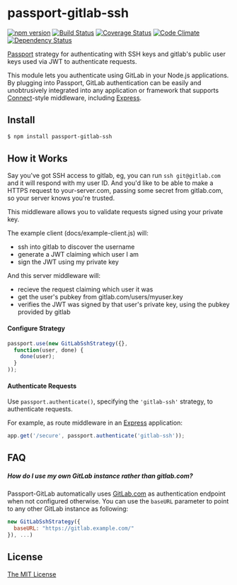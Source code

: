 # passport-gitlab-ssh

[![npm version](https://badge.fury.io/js/passport-gitlab-ssh.svg)](http://badge.fury.io/js/passport-gitlab-ssh)
[![Build Status](https://travis-ci.org/CoatesDigital/passport-gitlab-ssh.svg?branch=master&style=flat)](https://travis-ci.org/CoatesDigital/passport-gitlab-ssh)
[![Coverage Status](https://coveralls.io/repos/CoatesDigital/passport-gitlab-ssh/badge.svg?branch=master)](https://coveralls.io/r/CoatesDigital/passport-gitlab-ssh?branch=master)
[![Code Climate](https://codeclimate.com/github/CoatesDigital/passport-gitlab-ssh/badges/gpa.svg)](https://codeclimate.com/github/CoatesDigital/passport-gitlab-ssh)
[![Dependency Status](https://david-dm.org/CoatesDigital/passport-gitlab-ssh.svg?theme=shields.io)](https://david-dm.org/CoatesDigital/passport-gitlab-ssh)

[Passport](http://passportjs.org/) strategy for authenticating with SSH keys and gitlab's public user keys used via JWT to authenticate requests.

This module lets you authenticate using GitLab in your Node.js applications.
By plugging into Passport, GitLab authentication can be easily and
unobtrusively integrated into any application or framework that supports
[Connect](http://www.senchalabs.org/connect/)-style middleware, including
[Express](http://expressjs.com/).

## Install

```bash
$ npm install passport-gitlab-ssh
```

## How it Works

Say you've got SSH access to gitlab, eg, you can run `ssh git@gitlab.com` and it will respond with my user ID.
And you'd like to be able to make a HTTPS request to your-server.com, passing some secret from gitlab.com, so your server knows you're trusted.

This middleware allows you to validate requests signed using your private key.

The example client (docs/example-client.js) will:

- ssh into gitlab to discover the username
- generate a JWT claiming which user I am
- sign the JWT using my private key

And this server middleware will:

- recieve the request claiming which user it was
- get the user's pubkey from gitlab.com/users/myuser.key
- verifies the JWT was signed by that user's private key, using the pubkey provided by gitlab


#### Configure Strategy


```js
passport.use(new GitLabSshStrategy({},
  function(user, done) {
    done(user);
  }
));
```

#### Authenticate Requests

Use `passport.authenticate()`, specifying the `'gitlab-ssh'` strategy, to
authenticate requests.

For example, as route middleware in an [Express](http://expressjs.com/)
application:

```js
app.get('/secure', passport.authenticate('gitlab-ssh'));
```

## FAQ

##### How do I use my own GitLab instance rather than gitlab.com?

Passport-GitLab automatically uses [GitLab.com](http://gitlab.com/) as
authentication endpoint when not configured otherwise. You can use the `baseURL`
parameter to point to any other GitLab instance as following:

```js
new GitLabSshStrategy({
  baseURL: "https://gitlab.example.com/"
}), ...)
```


## License

[The MIT License](http://opensource.org/licenses/MIT)
